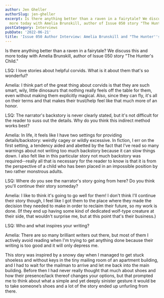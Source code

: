 ```yaml
---
author: Jen Gheller
authorSlug: jen-gheller
excerpt: Is there anything better than a raven in a fairytale? We discuss this and
  more today with Amelia Brunskill, author of Issue 050 story "The Hunter's Child."...
postCategory: Interviews
pubDate: '2022-06-21'
title: 'Issue 050 Author Interview: Amelia Brunskill and "The Hunter''s Child"'
---
```

Is there anything better than a raven in a fairytale? We discuss this and more today with Amelia Brunskill, author of Issue 050 story "The Hunter's Child."

LSQ: I love stories about helpful corvids. What is it about them that's so wonderful?

Amelia: I think part of the great thing about corvids is that they are such smart, wily, little dinosaurs that nothing really feels off the table for them, even without making them explicitly magical. Also, since they can fly, it's all on their terms and that makes their trust/help feel like that much more of an honor.

LSQ: The narrator's backstory is never clearly stated, but it's not difficult for the reader to suss out the details. Why do you think this indirect method works best?

Amelia: In life, it feels like I have two settings for providing details/backstory: weirdly cagey or wildly excessive. In fiction, I err on the first setting, a tendency aided and abetted by the fact that I’ve read so many warnings about not writing too much backstory because it can slow things down. I also felt like in this particular story not much backstory was required--really all that is necessary for the reader to know is that it is from the perspective of a child who has been placed in an impossible position by two rather monstrous adults.

LSQ: Where do you see the narrator's story going from here? Do you think you'll continue their story someday?

Amelia: I like to think it's going to go well for them! I don't think I'll continue their story though, I feel like I got them to the place where they made the decision they needed to make in order to reclaim their future, so my work is done. (If they end up having some kind of dedicated wolf-type creature at their side, that wouldn't surprise me, but at this point that's their business.)

LSQ: Who and what inspires your writing?

Amelia: There are so many brilliant writers out there, but most of them I actively avoid reading when I'm trying to get anything done because their writing is too good and it will only depress me.

This story was inspired by a snowy day when I managed to get stuck shoeless and without keys in the tiny mailing room of an apartment building, and I had to wait for the mailman to arrive and let me back into the main building. Before then I had never really thought that much about shoes and how their presence/lack thereof changes your options, but that prompted me to think about what a simple and yet deeply sinister gesture it would be to take someone’s shoes and a lot of the story ended up unfurling from there.
